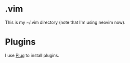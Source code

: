 # .vim
This is my ~/.vim directory (note that I'm using neovim now).

# Plugins
I use [Plug](https://github.com/junegunn/vim-plug) to install plugins.
